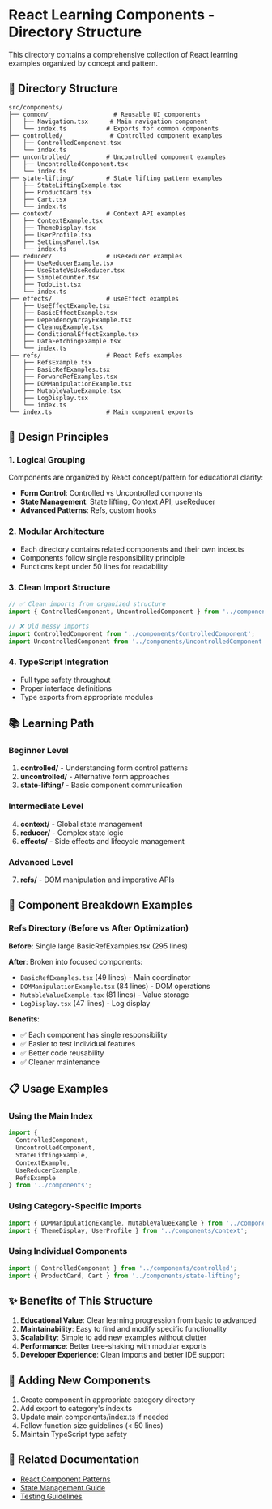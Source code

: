 # React Learning Components - Directory Structure

This directory contains a comprehensive collection of React learning examples organized by concept and pattern.

## 📁 Directory Structure

```
src/components/
├── common/                  # Reusable UI components
│   ├── Navigation.tsx      # Main navigation component
│   └── index.ts           # Exports for common components
├── controlled/             # Controlled component examples
│   ├── ControlledComponent.tsx
│   └── index.ts
├── uncontrolled/          # Uncontrolled component examples
│   ├── UncontrolledComponent.tsx
│   └── index.ts
├── state-lifting/         # State lifting pattern examples
│   ├── StateLiftingExample.tsx
│   ├── ProductCard.tsx
│   ├── Cart.tsx
│   └── index.ts
├── context/               # Context API examples
│   ├── ContextExample.tsx
│   ├── ThemeDisplay.tsx
│   ├── UserProfile.tsx
│   ├── SettingsPanel.tsx
│   └── index.ts
├── reducer/               # useReducer examples
│   ├── UseReducerExample.tsx
│   ├── UseStateVsUseReducer.tsx
│   ├── SimpleCounter.tsx
│   ├── TodoList.tsx
│   └── index.ts
├── effects/               # useEffect examples
│   ├── UseEffectExample.tsx
│   ├── BasicEffectExample.tsx
│   ├── DependencyArrayExample.tsx
│   ├── CleanupExample.tsx
│   ├── ConditionalEffectExample.tsx
│   ├── DataFetchingExample.tsx
│   └── index.ts
├── refs/                  # React Refs examples
│   ├── RefsExample.tsx
│   ├── BasicRefExamples.tsx
│   ├── ForwardRefExamples.tsx
│   ├── DOMManipulationExample.tsx
│   ├── MutableValueExample.tsx
│   ├── LogDisplay.tsx
│   └── index.ts
└── index.ts               # Main component exports
```

## 🎯 Design Principles

### 1. **Logical Grouping**
Components are organized by React concept/pattern for educational clarity:
- **Form Control**: Controlled vs Uncontrolled components
- **State Management**: State lifting, Context API, useReducer
- **Advanced Patterns**: Refs, custom hooks

### 2. **Modular Architecture**
- Each directory contains related components and their own index.ts
- Components follow single responsibility principle
- Functions kept under 50 lines for readability

### 3. **Clean Import Structure**
```typescript
// ✅ Clean imports from organized structure
import { ControlledComponent, UncontrolledComponent } from '../components';

// ❌ Old messy imports
import ControlledComponent from '../components/ControlledComponent';
import UncontrolledComponent from '../components/UncontrolledComponent';
```

### 4. **TypeScript Integration**
- Full type safety throughout
- Proper interface definitions
- Type exports from appropriate modules

## 📚 Learning Path

### Beginner Level
1. **controlled/** - Understanding form control patterns
2. **uncontrolled/** - Alternative form approaches
3. **state-lifting/** - Basic component communication

### Intermediate Level
4. **context/** - Global state management
5. **reducer/** - Complex state logic
6. **effects/** - Side effects and lifecycle management

### Advanced Level
7. **refs/** - DOM manipulation and imperative APIs

## 🔧 Component Breakdown Examples

### Refs Directory (Before vs After Optimization)

**Before**: Single large BasicRefExamples.tsx (295 lines)

**After**: Broken into focused components:
- `BasicRefExamples.tsx` (49 lines) - Main coordinator
- `DOMManipulationExample.tsx` (84 lines) - DOM operations
- `MutableValueExample.tsx` (81 lines) - Value storage
- `LogDisplay.tsx` (47 lines) - Log display

**Benefits**:
- ✅ Each component has single responsibility
- ✅ Easier to test individual features
- ✅ Better code reusability
- ✅ Cleaner maintenance

## 📋 Usage Examples

### Using the Main Index
```typescript
import { 
  ControlledComponent,
  UncontrolledComponent,
  StateLiftingExample,
  ContextExample,
  UseReducerExample,
  RefsExample 
} from '../components';
```

### Using Category-Specific Imports
```typescript
import { DOMManipulationExample, MutableValueExample } from '../components/refs';
import { ThemeDisplay, UserProfile } from '../components/context';
```

### Using Individual Components
```typescript
import { ControlledComponent } from '../components/controlled';
import { ProductCard, Cart } from '../components/state-lifting';
```

## ✨ Benefits of This Structure

1. **Educational Value**: Clear learning progression from basic to advanced
2. **Maintainability**: Easy to find and modify specific functionality
3. **Scalability**: Simple to add new examples without clutter
4. **Performance**: Better tree-shaking with modular exports
5. **Developer Experience**: Clean imports and better IDE support

## 🚀 Adding New Components

1. Create component in appropriate category directory
2. Add export to category's index.ts
3. Update main components/index.ts if needed
4. Follow function size guidelines (< 50 lines)
5. Maintain TypeScript type safety

## 📖 Related Documentation

- [React Component Patterns](../docs/component-patterns.md)
- [State Management Guide](../docs/state-management.md)
- [Testing Guidelines](../docs/testing.md)